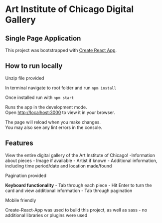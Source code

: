# Art Institute of Chicago Digital Gallery
## Single Page Application


This project was bootstrapped with [Create React App](https://github.com/facebook/create-react-app).

## How to run locally

Unzip file provided

In terminal navigate to root folder and run `npm install`

Once installed run with `npm start`

Runs the app in the development mode.\
Open [http://localhost:3000](http://localhost:3000) to view it in your browser.

The page will reload when you make changes.\
You may also see any lint errors in the console.


## Features

View the entire digital gallery of the Art Institute of Chicago!
	-Information about pieces 
		- Image if available
		- Artist if known
		- Additional information, including time period/date and location made/found

Pagination provided

**Keyboard functionality**
	- Tab through each piece
	- Hit Enter to turn the card and view additional information
	- Tab through pagination

Mobile friendly

Create-React-App was used to build this project, as well as sass - no additional libraries or plugins were used
